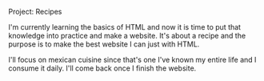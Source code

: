 Project: Recipes

I'm currently learning the basics of HTML and now it is time to put that knowledge into practice and make a website. It's about a recipe
and the purpose is to make the best website I can just with HTML.

I'll focus on mexican cuisine since that's one I've known my entire life and I consume it daily. I'll come back once I finish the website.